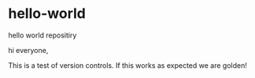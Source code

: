 # hello-world
hello world repositiry

hi everyone,

This is a test of version controls.
If this works as expected we are golden!
